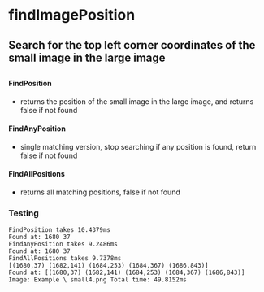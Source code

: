 # findImagePosition
## Search for the top left corner coordinates of the small image in the large image
##
#### FindPosition 
- returns the position of the small image in the large image, and returns false if not found
####  FindAnyPosition 
- single matching version, stop searching if any position is found, return false if not found
#### FindAllPositions 
- returns all matching positions, false if not found
### Testing
```
FindPosition takes 10.4379ms
Found at: 1680 37
FindAnyPosition takes 9.2486ms
Found at: 1680 37
FindAllPositions takes 9.7378ms
[(1680,37) (1682,141) (1684,253) (1684,367) (1686,843)]
Found at: [(1680,37) (1682,141) (1684,253) (1684,367) (1686,843)]
Image: Example \ small4.png Total time: 49.8152ms 
```